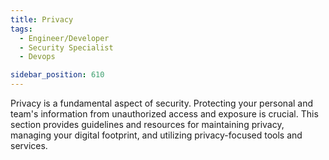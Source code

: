 ```yaml
---
title: Privacy
tags:
  - Engineer/Developer
  - Security Specialist
  - Devops

sidebar_position: 610
---
```


Privacy is a fundamental aspect of security. Protecting your personal and team's information from unauthorized access and exposure is crucial. This section provides guidelines and resources for maintaining privacy, managing your digital footprint, and utilizing privacy-focused tools and services.
